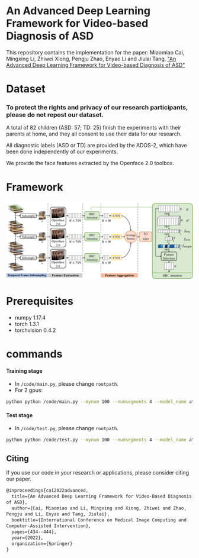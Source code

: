 # An Advanced Deep Learning Framework for Video-based Diagnosis of ASD
This repository contains the implementation for the paper:
Miaomiao Cai, Mingxing Li, Zhiwei Xiong, Pengju Zhao, Enyao Li and Jiulai Tang, ["An Advanced Deep Learning Framework for Video-based Diagnosis of ASD"](https://link.springer.com/chapter/10.1007/978-3-031-16440-8_42)

# Dataset
### To protect the rights and privacy of our research participants, please do not repost our dataset.

A total of 82 children (ASD: 57; TD: 25) finish the experiments with their parents at home, and they all consent to use their data for our research.

All diagnostic labels (ASD or TD) are provided by the ADOS-2, which have been done independently of our experiments. 

We provide the face features extracted by the Openface 2.0 toolbox.

# Framework
![framework](https://github.com/xiaotaiyangcmm/DASD/blob/main/figure/pipeline.png)

# Prerequisites
- numpy            1.17.4 
- torch            1.3.1
- torchvision      0.4.2   

# commands
#### Training stage
- In `/code/main.py`, please change `rootpath`. 
- For 2 gpus:
```sh
python python /code/main.py --mynum 100 --numsegments 4 --model_name attention
```
#### Test stage
- In `/code/test.py`, please change `rootpath`. 
```sh
python python /code/test.py --mynum 100 --numsegments 4 --model_name attention
```


## Citing

If you use our code in your research or applications, please consider citing our paper.

```
@inproceedings{cai2022advanced,
  title={An Advanced Deep Learning Framework for Video-Based Diagnosis of ASD},
  author={Cai, Miaomiao and Li, Mingxing and Xiong, Zhiwei and Zhao, Pengju and Li, Enyao and Tang, Jiulai},
  booktitle={International Conference on Medical Image Computing and Computer-Assisted Intervention},
  pages={434--444},
  year={2022},
  organization={Springer}
}
```
